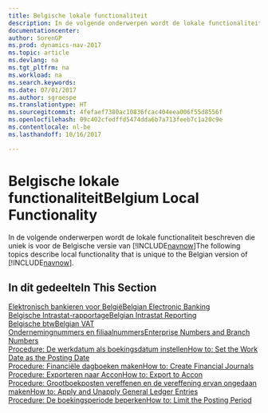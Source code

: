 ```yaml
---
title: Belgische lokale functionaliteit
description: In de volgende onderwerpen wordt de lokale functionaliteit in de Belgische versie van [!INCLUDE[navnow](../../includes/navnow_md.md)] beschreven.
documentationcenter: 
author: SorenGP
ms.prod: dynamics-nav-2017
ms.topic: article
ms.devlang: na
ms.tgt_pltfrm: na
ms.workload: na
ms.search.keywords: 
ms.date: 07/01/2017
ms.author: sgroespe
ms.translationtype: HT
ms.sourcegitcommit: 4fefaef7380ac10836fcac404eea006f55d8556f
ms.openlocfilehash: 09c402cfedffd5474dda6b7a713feeb7c1a20c9e
ms.contentlocale: nl-be
ms.lasthandoff: 10/16/2017

---
```

# <a name="belgium-local-functionality"></a><span data-ttu-id="017c9-103">Belgische lokale functionaliteit</span><span class="sxs-lookup"><span data-stu-id="017c9-103">Belgium Local Functionality</span></span>
<span data-ttu-id="017c9-104">In de volgende onderwerpen wordt de lokale functionaliteit beschreven die uniek is voor de Belgische versie van [!INCLUDE[navnow](../../includes/navnow_md.md)]</span><span class="sxs-lookup"><span data-stu-id="017c9-104">The following topics describe local functionality that is unique to the Belgian version of [!INCLUDE[navnow](../../includes/navnow_md.md)].</span></span>  

## <a name="in-this-section"></a><span data-ttu-id="017c9-105">In dit gedeelte</span><span class="sxs-lookup"><span data-stu-id="017c9-105">In This Section</span></span>  
 [<span data-ttu-id="017c9-106">Elektronisch bankieren voor België</span><span class="sxs-lookup"><span data-stu-id="017c9-106">Belgian Electronic Banking</span></span>](belgian-electronic-banking.md)  
  [<span data-ttu-id="017c9-107">Belgische Intrastat-rapportage</span><span class="sxs-lookup"><span data-stu-id="017c9-107">Belgian Intrastat Reporting</span></span>](belgian-intrastat-reporting.md)  
  [<span data-ttu-id="017c9-108">Belgische btw</span><span class="sxs-lookup"><span data-stu-id="017c9-108">Belgian VAT</span></span>](belgian-vat.md)  
  [<span data-ttu-id="017c9-109">Ondernemingnummers en filiaalnummers</span><span class="sxs-lookup"><span data-stu-id="017c9-109">Enterprise Numbers and Branch Numbers</span></span>](enterprise-numbers-and-branch-numbers.md)  
  [<span data-ttu-id="017c9-110">Procedure: De werkdatum als boekingsdatum instellen</span><span class="sxs-lookup"><span data-stu-id="017c9-110">How to: Set the Work Date as the Posting Date</span></span>](how-to-set-the-work-date-as-the-posting-date.md)  
  [<span data-ttu-id="017c9-111">Procedure: Financiële dagboeken maken</span><span class="sxs-lookup"><span data-stu-id="017c9-111">How to: Create Financial Journals</span></span>](how-to-create-financial-journals.md)  
  [<span data-ttu-id="017c9-112">Procedure: Exporteren naar Accon</span><span class="sxs-lookup"><span data-stu-id="017c9-112">How to: Export to Accon</span></span>](how-to-export-to-accon.md)  
  [<span data-ttu-id="017c9-113">Procedure: Grootboekposten vereffenen en de vereffening ervan ongedaan maken</span><span class="sxs-lookup"><span data-stu-id="017c9-113">How to: Apply and Unapply General Ledger Entries</span></span>](how-to-apply-and-unapply-general-ledger-entries.md)  
  [<span data-ttu-id="017c9-114">Procedure: De boekingsperiode beperken</span><span class="sxs-lookup"><span data-stu-id="017c9-114">How to: Limit the Posting Period</span></span>](how-to-limit-the-posting-period.md)

